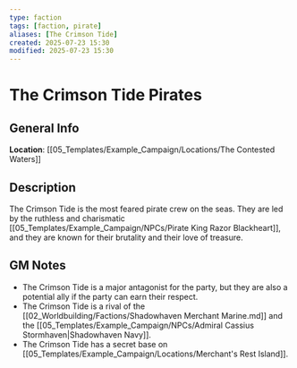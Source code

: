 ```yaml
---
type: faction
tags: [faction, pirate]
aliases: [The Crimson Tide]
created: 2025-07-23 15:30
modified: 2025-07-23 15:30
---
```

# The Crimson Tide Pirates

## General Info
**Location**: [[05_Templates/Example_Campaign/Locations/The Contested Waters]]

## Description
The Crimson Tide is the most feared pirate crew on the seas. They are led by the ruthless and charismatic [[05_Templates/Example_Campaign/NPCs/Pirate King Razor Blackheart]], and they are known for their brutality and their love of treasure.

## GM Notes
- The Crimson Tide is a major antagonist for the party, but they are also a potential ally if the party can earn their respect.
- The Crimson Tide is a rival of the [[02_Worldbuilding/Factions/Shadowhaven Merchant Marine.md]] and the [[05_Templates/Example_Campaign/NPCs/Admiral Cassius Stormhaven|Shadowhaven Navy]].
- The Crimson Tide has a secret base on [[05_Templates/Example_Campaign/Locations/Merchant's Rest Island]].